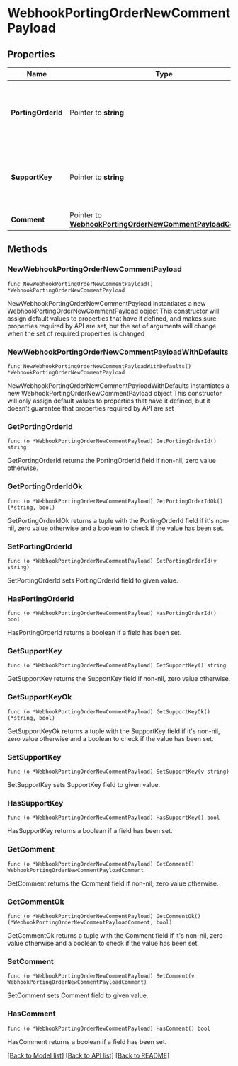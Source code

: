 # WebhookPortingOrderNewCommentPayload

## Properties

Name | Type | Description | Notes
------------ | ------------- | ------------- | -------------
**PortingOrderId** | Pointer to **string** | Identifies the porting order that the comment was added to. | [optional] 
**SupportKey** | Pointer to **string** | Identifies the support key associated with the porting order. | [optional] 
**Comment** | Pointer to [**WebhookPortingOrderNewCommentPayloadComment**](WebhookPortingOrderNewCommentPayloadComment.md) |  | [optional] 

## Methods

### NewWebhookPortingOrderNewCommentPayload

`func NewWebhookPortingOrderNewCommentPayload() *WebhookPortingOrderNewCommentPayload`

NewWebhookPortingOrderNewCommentPayload instantiates a new WebhookPortingOrderNewCommentPayload object
This constructor will assign default values to properties that have it defined,
and makes sure properties required by API are set, but the set of arguments
will change when the set of required properties is changed

### NewWebhookPortingOrderNewCommentPayloadWithDefaults

`func NewWebhookPortingOrderNewCommentPayloadWithDefaults() *WebhookPortingOrderNewCommentPayload`

NewWebhookPortingOrderNewCommentPayloadWithDefaults instantiates a new WebhookPortingOrderNewCommentPayload object
This constructor will only assign default values to properties that have it defined,
but it doesn't guarantee that properties required by API are set

### GetPortingOrderId

`func (o *WebhookPortingOrderNewCommentPayload) GetPortingOrderId() string`

GetPortingOrderId returns the PortingOrderId field if non-nil, zero value otherwise.

### GetPortingOrderIdOk

`func (o *WebhookPortingOrderNewCommentPayload) GetPortingOrderIdOk() (*string, bool)`

GetPortingOrderIdOk returns a tuple with the PortingOrderId field if it's non-nil, zero value otherwise
and a boolean to check if the value has been set.

### SetPortingOrderId

`func (o *WebhookPortingOrderNewCommentPayload) SetPortingOrderId(v string)`

SetPortingOrderId sets PortingOrderId field to given value.

### HasPortingOrderId

`func (o *WebhookPortingOrderNewCommentPayload) HasPortingOrderId() bool`

HasPortingOrderId returns a boolean if a field has been set.

### GetSupportKey

`func (o *WebhookPortingOrderNewCommentPayload) GetSupportKey() string`

GetSupportKey returns the SupportKey field if non-nil, zero value otherwise.

### GetSupportKeyOk

`func (o *WebhookPortingOrderNewCommentPayload) GetSupportKeyOk() (*string, bool)`

GetSupportKeyOk returns a tuple with the SupportKey field if it's non-nil, zero value otherwise
and a boolean to check if the value has been set.

### SetSupportKey

`func (o *WebhookPortingOrderNewCommentPayload) SetSupportKey(v string)`

SetSupportKey sets SupportKey field to given value.

### HasSupportKey

`func (o *WebhookPortingOrderNewCommentPayload) HasSupportKey() bool`

HasSupportKey returns a boolean if a field has been set.

### GetComment

`func (o *WebhookPortingOrderNewCommentPayload) GetComment() WebhookPortingOrderNewCommentPayloadComment`

GetComment returns the Comment field if non-nil, zero value otherwise.

### GetCommentOk

`func (o *WebhookPortingOrderNewCommentPayload) GetCommentOk() (*WebhookPortingOrderNewCommentPayloadComment, bool)`

GetCommentOk returns a tuple with the Comment field if it's non-nil, zero value otherwise
and a boolean to check if the value has been set.

### SetComment

`func (o *WebhookPortingOrderNewCommentPayload) SetComment(v WebhookPortingOrderNewCommentPayloadComment)`

SetComment sets Comment field to given value.

### HasComment

`func (o *WebhookPortingOrderNewCommentPayload) HasComment() bool`

HasComment returns a boolean if a field has been set.


[[Back to Model list]](../README.md#documentation-for-models) [[Back to API list]](../README.md#documentation-for-api-endpoints) [[Back to README]](../README.md)


